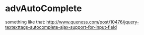 advAutoComplete
===============

something like that:
http://www.queness.com/post/10476/jquery-textexttags-autocomplete-ajax-support-for-input-field
